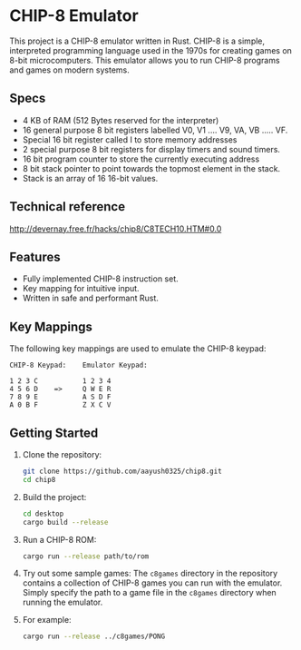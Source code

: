 # CHIP-8 Emulator

This project is a CHIP-8 emulator written in Rust. CHIP-8 is a simple, interpreted programming language used in the 1970s for creating games on 8-bit microcomputers. This emulator allows you to run CHIP-8 programs and games on modern systems.

## Specs

- 4 KB of RAM (512 Bytes reserved for the interpreter)
- 16 general purpose 8 bit registers labelled V0, V1 .... V9, VA, VB ..... VF.
- Special 16 bit register called I to store memory addresses
- 2 special purpose 8 bit registers for display timers and sound timers.
- 16 bit program counter to store the currently executing address
- 8 bit stack pointer to point towards the topmost element in the stack.
- Stack is an array of 16 16-bit values.

## Technical reference

http://devernay.free.fr/hacks/chip8/C8TECH10.HTM#0.0

## Features

- Fully implemented CHIP-8 instruction set.
- Key mapping for intuitive input.
- Written in safe and performant Rust.

## Key Mappings

The following key mappings are used to emulate the CHIP-8 keypad:

```
CHIP-8 Keypad:    Emulator Keypad:

1 2 3 C           1 2 3 4
4 5 6 D    =>     Q W E R
7 8 9 E           A S D F
A 0 B F           Z X C V
```

## Getting Started

1. Clone the repository:
    ```bash
    git clone https://github.com/aayush0325/chip8.git
    cd chip8
    ```

2. Build the project:
    ```bash
    cd desktop
    cargo build --release
    ```

3. Run a CHIP-8 ROM:
    ```bash
    cargo run --release path/to/rom
    ```

4. Try out some sample games:
    The `c8games` directory in the repository contains a collection of CHIP-8 games you can run with the emulator. Simply specify the path to a game file in the `c8games` directory when running the emulator.

5. For example:

    ```bash
    cargo run --release ../c8games/PONG
    ```